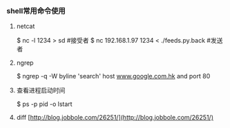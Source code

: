 ### shell常用命令使用
1. netcat

     $ nc -l 1234 > sd #接受者
     $ nc 192.168.1.97 1234 < ./feeds.py.back #发送者

2. ngrep 

    $ ngrep -q -W byline 'search' host www.google.com.hk and port 80

3. 查看进程启动时间

    $ ps -p pid -o lstart
4. diff
[http://blog.jobbole.com/26251/](http://blog.jobbole.com/26251/)
